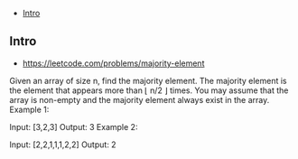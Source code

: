 - [Intro](#intro)

## Intro

- https://leetcode.com/problems/majority-element

Given an array of size n, find the majority element. The majority element is the element that appears more than ⌊ n/2 ⌋ times.
You may assume that the array is non-empty and the majority element always exist in the array.
Example 1:

Input: [3,2,3]
Output: 3
Example 2:

Input: [2,2,1,1,1,2,2]
Output: 2

